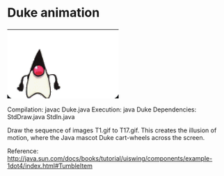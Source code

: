 # Duke animation
![Duke screenshot](duke_screenshot.png)

Compilation:  javac Duke.java
Execution:    java Duke
Dependencies: StdDraw.java StdIn.java

Draw the sequence of images T1.gif to T17.gif. This creates
the illusion of motion, where the Java mascot Duke cart-wheels
across the screen.

Reference: http://java.sun.com/docs/books/tutorial/uiswing/components/example-1dot4/index.html#TumbleItem
